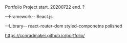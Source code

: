 
Portfolio Project
start. 20200722
end. ?

--Framework--
React.js

--Library--
react-router-dom
styled-componetns
polished

https://conradmaker.github.io/portfolio/
